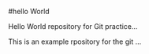 #hello World

Hello World repository for Git practice...

This is an example rpository for the git ...
